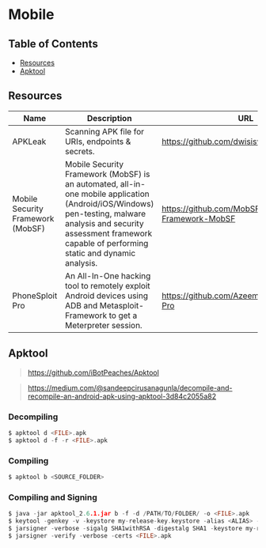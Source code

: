 # Mobile

## Table of Contents

- [Resources](https://github.com/0xsyr0/Awesome-Cybersecurity-Handbooks/blob/main/handbooks/mobile.md#Resource)
- [Apktool](https://github.com/0xsyr0/Awesome-Cybersecurity-Handbooks/blob/main/handbooks/mobile.md#Apktool)

## Resources

| Name | Description | URL |
| --- | --- | --- |
| APKLeak | Scanning APK file for URIs, endpoints & secrets. | https://github.com/dwisiswant0/apkleaks |
| Mobile Security Framework (MobSF) | Mobile Security Framework (MobSF) is an automated, all-in-one mobile application (Android/iOS/Windows) pen-testing, malware analysis and security assessment framework capable of performing static and dynamic analysis.  | https://github.com/MobSF/Mobile-Security-Framework-MobSF |
| PhoneSploit Pro | An All-In-One hacking tool to remotely exploit Android devices using ADB and Metasploit-Framework to get a Meterpreter session. | https://github.com/AzeemIdrisi/PhoneSploit-Pro |

## Apktool

> https://github.com/iBotPeaches/Apktool

> https://medium.com/@sandeepcirusanagunla/decompile-and-recompile-an-android-apk-using-apktool-3d84c2055a82

### Decompiling

```c
$ apktool d <FILE>.apk
$ apktool d -f -r <FILE>.apk
```

### Compiling

```c
$ apktool b <SOURCE_FOLDER>
```

### Compiling and Signing

```c
$ java -jar apktool_2.6.1.jar b -f -d /PATH/TO/FOLDER/ -o <FILE>.apk
$ keytool -genkey -v -keystore my-release-key.keystore -alias <ALIAS> -keyalg RSA -keysize 2048 -validity 10000
$ jarsigner -verbose -sigalg SHA1withRSA -digestalg SHA1 -keystore my-release-key.keystore <FILE>.apk <ALIAS>
$ jarsigner -verify -verbose -certs <FILE>.apk
```
